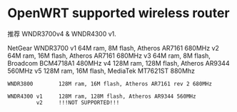 # OpenWRT supported wireless router

推荐 WNDR3700v4 & WNDR4300 v1.

NetGear
    WNDR3700 v1     64M ram, 8M flash, Atheros AR7161 680MHz
             v2     64M ram, 16M flash, Atheros AR7161 680MHz
             v3     64M ram, 8M flash, Broadcom BCM4718A1 480MHz
             v4     128M ram, 128M flash, Atheros AR9344 560MHz
             v5     128M ram, 16M flash, MediaTek MT7621ST 880Mhz

    WNDR3800        128M ram, 16M flash, Atheros AR7161 rev 2 680MHz

    WNDR4300 v1     128M ram, 128M flash, Atheros AR9344 560MHz
             v2     !!!NOT SUPPORTED!!!

